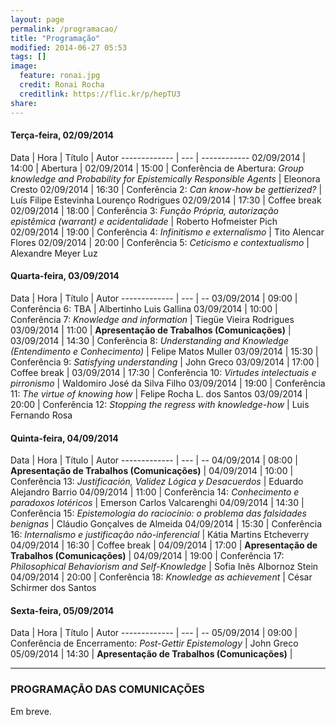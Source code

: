 ```yaml
---
layout: page
permalink: /programacao/
title: "Programação"
modified: 2014-06-27 05:53
tags: []
image:
  feature: ronai.jpg
  credit: Ronai Rocha
  creditlink: https://flic.kr/p/hepTU3
share: 
---
```


#### Terça-feira, 02/09/2014

Data | Hora | Título | Autor
------------- | --- | ------------
02/09/2014 | 14:00 | Abertura | 
02/09/2014 | 15:00 | Conferência de Abertura: *Group knowledge and Probability for Epistemically Responsible Agents* |  Eleonora Cresto
02/09/2014 | 16:30 | Conferência 2: *Can know-how be gettierized?* | Luís Filipe Estevinha Lourenço Rodrigues
02/09/2014 | 17:30 | Coffee break
02/09/2014 | 18:00 | Conferência 3: *Função Própria, autorização epistêmica (warrant) e acidentalidade* | Roberto Hofmeister Pich
02/09/2014 | 19:00 | Conferência 4: *Infinitismo e externalismo* | Tito Alencar Flores
02/09/2014 | 20:00 | Conferência 5: *Ceticismo e contextualismo* | Alexandre Meyer Luz


#### Quarta-feira, 03/09/2014

Data | Hora | Título | Autor
------------- | --- | --
03/09/2014 | 09:00 | Conferência 6: TBA | Albertinho Luis Gallina
03/09/2014 | 10:00 | Conferência 7: *Knowledge and information* |  Tiegüe Vieira Rodrigues
03/09/2014 | 11:00 | **Apresentação de Trabalhos (Comunicações)** | 
03/09/2014 | 14:30 | Conferência 8: *Understanding and Knowledge (Entendimento e Conhecimento)* | Felipe Matos Muller
03/09/2014 | 15:30 | Conferência 9: *Satisfying understanding* | John Greco
03/09/2014 | 17:00 | Coffee break | 
03/09/2014 | 17:30 | Conferência 10: *Virtudes intelectuais e pirronismo* | Waldomiro José da Silva Filho
03/09/2014 | 19:00 | Conferência 11: *The virtue of knowing how* | Felipe Rocha L. dos Santos
03/09/2014 | 20:00 | Conferência 12: *Stopping the regress with knowledge-how* | Luis Fernando Rosa

#### Quinta-feira, 04/09/2014

Data | Hora | Título | Autor
------------- | --- | --
04/09/2014 | 08:00 | **Apresentação de Trabalhos (Comunicações)** | 
04/09/2014 | 10:00 | Conferência 13: *Justificación, Validez Lógica y Desacuerdos* | Eduardo Alejandro Barrio
04/09/2014 | 11:00 | Conferência 14: *Conhecimento e paradoxos lotéricos* | Emerson Carlos Valcarenghi
04/09/2014 | 14:30 | Conferência 15: *Epistemologia do raciocínio: o problema das falsidades benignas* | Cláudio Gonçalves de Almeida
04/09/2014 | 15:30 | Conferência 16: *Internalismo e justificação não-inferencial* | Kátia Martins Etcheverry
04/09/2014 | 16:30 | Coffee break | 
04/09/2014 | 17:00 | **Apresentação de Trabalhos (Comunicações)** | 
04/09/2014 | 19:00 | Conferência 17: *Philosophical Behaviorism and Self-Knowledge* | Sofia Inês Albornoz Stein
04/09/2014 | 20:00 | Conferência 18: *Knowledge as achievement* | César Schirmer dos Santos


#### Sexta-feira, 05/09/2014

Data | Hora | Título | Autor
------------- | --- | --
05/09/2014 | 09:00 | Conferência de Encerramento: *Post-Gettir Epistemology* | John Greco
05/09/2014 | 14:30 | **Apresentação de Trabalhos (Comunicações)** | 

***

### PROGRAMAÇÃO DAS COMUNICAÇÕES


Em breve.